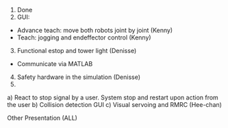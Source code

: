 1. Done
2. GUI:
- Advance teach: move both robots joint by joint (Kenny)
- Teach: jogging and endeffector control (Kenny)
3. Functional estop and tower light (Denisse)
- Communicate via MATLAB
4. Safety hardware in the simulation (Denisse)
5. 
a) React to stop signal by a user. System stop and restart upon action from the user
b) Collision detection GUI 
c) Visual servoing and RMRC (Hee-chan)

Other 
Presentation (ALL)


